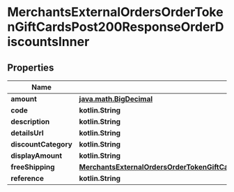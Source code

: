 
# MerchantsExternalOrdersOrderTokenGiftCardsPost200ResponseOrderDiscountsInner

## Properties
Name | Type | Description | Notes
------------ | ------------- | ------------- | -------------
**amount** | [**java.math.BigDecimal**](java.math.BigDecimal.md) |  |  [optional]
**code** | **kotlin.String** |  |  [optional]
**description** | **kotlin.String** |  |  [optional]
**detailsUrl** | **kotlin.String** |  |  [optional]
**discountCategory** | **kotlin.String** |  |  [optional]
**displayAmount** | **kotlin.String** |  |  [optional]
**freeShipping** | [**MerchantsExternalOrdersOrderTokenGiftCardsPost200ResponseOrderDiscountsInnerFreeShipping**](MerchantsExternalOrdersOrderTokenGiftCardsPost200ResponseOrderDiscountsInnerFreeShipping.md) |  |  [optional]
**reference** | **kotlin.String** |  |  [optional]



